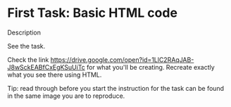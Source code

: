 # First Task: Basic HTML code

Description

See the task.

 

Check the link  https://drive.google.com/open?id=1LlC2RAqJAB-J8wSckEABfCxEgKSuUiTc for what you'll be creating. Recreate exactly what you see there using HTML.

 

Tip: read through before you start the instruction for the task can be found in the same image you are to reproduce.